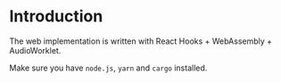 # Introduction

The web implementation is written with React Hooks + WebAssembly + AudioWorklet.

Make sure you have ```node.js```, ```yarn``` and ```cargo``` installed.